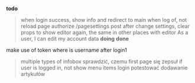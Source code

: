 **todo**
> when login success, show info and redirect to main
> when log of, not reload page
> authorize /pagesettings post
after change settings, clear props to show editor again, the same in other places with editor
> As a user, I can edit my account data
**doing**
**done**

make use of token
where is username after login1
> multiple types of infobox
sprawdzić, czemu first page się zepsuł
> if user is logged in, not show menu items login 
potestować dodawanie artykułów
